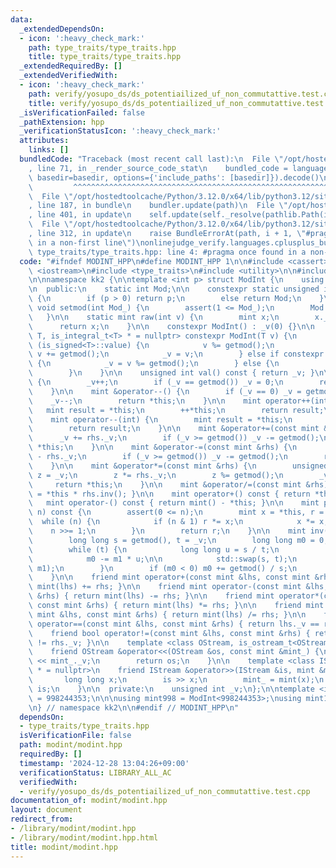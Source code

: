```yaml
---
data:
  _extendedDependsOn:
  - icon: ':heavy_check_mark:'
    path: type_traits/type_traits.hpp
    title: type_traits/type_traits.hpp
  _extendedRequiredBy: []
  _extendedVerifiedWith:
  - icon: ':heavy_check_mark:'
    path: verify/yosupo_ds/ds_potentiailized_uf_non_commutattive.test.cpp
    title: verify/yosupo_ds/ds_potentiailized_uf_non_commutattive.test.cpp
  _isVerificationFailed: false
  _pathExtension: hpp
  _verificationStatusIcon: ':heavy_check_mark:'
  attributes:
    links: []
  bundledCode: "Traceback (most recent call last):\n  File \"/opt/hostedtoolcache/Python/3.12.0/x64/lib/python3.12/site-packages/onlinejudge_verify/documentation/build.py\"\
    , line 71, in _render_source_code_stat\n    bundled_code = language.bundle(stat.path,\
    \ basedir=basedir, options={'include_paths': [basedir]}).decode()\n          \
    \         ^^^^^^^^^^^^^^^^^^^^^^^^^^^^^^^^^^^^^^^^^^^^^^^^^^^^^^^^^^^^^^^^^^^^^^^^^^^^^^^^^\n\
    \  File \"/opt/hostedtoolcache/Python/3.12.0/x64/lib/python3.12/site-packages/onlinejudge_verify/languages/cplusplus.py\"\
    , line 187, in bundle\n    bundler.update(path)\n  File \"/opt/hostedtoolcache/Python/3.12.0/x64/lib/python3.12/site-packages/onlinejudge_verify/languages/cplusplus_bundle.py\"\
    , line 401, in update\n    self.update(self._resolve(pathlib.Path(included), included_from=path))\n\
    \  File \"/opt/hostedtoolcache/Python/3.12.0/x64/lib/python3.12/site-packages/onlinejudge_verify/languages/cplusplus_bundle.py\"\
    , line 312, in update\n    raise BundleErrorAt(path, i + 1, \"#pragma once found\
    \ in a non-first line\")\nonlinejudge_verify.languages.cplusplus_bundle.BundleErrorAt:\
    \ type_traits/type_traits.hpp: line 4: #pragma once found in a non-first line\n"
  code: "#ifndef MODINT_HPP\n#define MODINT_HPP 1\n\n#include <cassert>\n#include\
    \ <iostream>\n#include <type_traits>\n#include <utility>\n\n#include \"../type_traits/type_traits.hpp\"\
    \n\nnamespace kk2 {\n\ntemplate <int p> struct ModInt {\n    using mint = ModInt;\n\
    \n  public:\n    static int Mod;\n\n    constexpr static unsigned int getmod()\
    \ {\n        if (p > 0) return p;\n        else return Mod;\n    }\n\n    static\
    \ void setmod(int Mod_) {\n        assert(1 <= Mod_);\n        Mod = Mod_;\n \
    \   }\n\n    static mint raw(int v) {\n        mint x;\n        x._v = v;\n  \
    \      return x;\n    }\n\n    constexpr ModInt() : _v(0) {}\n\n    template <class\
    \ T, is_integral_t<T> * = nullptr> constexpr ModInt(T v) {\n        if constexpr\
    \ (is_signed<T>::value) {\n            v %= getmod();\n            if (v < 0)\
    \ v += getmod();\n            _v = v;\n        } else if constexpr (is_unsigned<T>::value)\
    \ {\n            _v = v %= getmod();\n        } else {\n            ModInt();\n\
    \        }\n    }\n\n    unsigned int val() const { return _v; }\n\n    mint &operator++()\
    \ {\n        _v++;\n        if (_v == getmod()) _v = 0;\n        return *this;\n\
    \    }\n\n    mint &operator--() {\n        if (_v == 0) _v = getmod();\n    \
    \    _v--;\n        return *this;\n    }\n\n    mint operator++(int) {\n     \
    \   mint result = *this;\n        ++*this;\n        return result;\n    }\n\n\
    \    mint operator--(int) {\n        mint result = *this;\n        --*this;\n\
    \        return result;\n    }\n\n    mint &operator+=(const mint &rhs) {\n  \
    \      _v += rhs._v;\n        if (_v >= getmod()) _v -= getmod();\n        return\
    \ *this;\n    }\n\n    mint &operator-=(const mint &rhs) {\n        _v += getmod()\
    \ - rhs._v;\n        if (_v >= getmod()) _v -= getmod();\n        return *this;\n\
    \    }\n\n    mint &operator*=(const mint &rhs) {\n        unsigned long long\
    \ z = _v;\n        z *= rhs._v;\n        z %= getmod();\n        _v = z;\n   \
    \     return *this;\n    }\n\n    mint &operator/=(const mint &rhs) { return *this\
    \ = *this * rhs.inv(); }\n\n    mint operator+() const { return *this; }\n\n \
    \   mint operator-() const { return mint() - *this; }\n\n    mint pow(long long\
    \ n) const {\n        assert(0 <= n);\n        mint x = *this, r = 1;\n      \
    \  while (n) {\n            if (n & 1) r *= x;\n            x *= x;\n        \
    \    n >>= 1;\n        }\n        return r;\n    }\n\n    mint inv() const {\n\
    \        long long s = getmod(), t = _v;\n        long long m0 = 0, m1 = 1;\n\n\
    \        while (t) {\n            long long u = s / t;\n            s -= t * u;\n\
    \            m0 -= m1 * u;\n\n            std::swap(s, t);\n            std::swap(m0,\
    \ m1);\n        }\n        if (m0 < 0) m0 += getmod() / s;\n        return m0;\n\
    \    }\n\n    friend mint operator+(const mint &lhs, const mint &rhs) { return\
    \ mint(lhs) += rhs; }\n\n    friend mint operator-(const mint &lhs, const mint\
    \ &rhs) { return mint(lhs) -= rhs; }\n\n    friend mint operator*(const mint &lhs,\
    \ const mint &rhs) { return mint(lhs) *= rhs; }\n\n    friend mint operator/(const\
    \ mint &lhs, const mint &rhs) { return mint(lhs) /= rhs; }\n\n    friend bool\
    \ operator==(const mint &lhs, const mint &rhs) { return lhs._v == rhs._v; }\n\n\
    \    friend bool operator!=(const mint &lhs, const mint &rhs) { return lhs._v\
    \ != rhs._v; }\n\n    template <class OStream, is_ostream_t<OStream> * = nullptr>\n\
    \    friend OStream &operator<<(OStream &os, const mint &mint_) {\n        os\
    \ << mint_._v;\n        return os;\n    }\n\n    template <class IStream, is_istream_t<IStream>\
    \ * = nullptr>\n    friend IStream &operator>>(IStream &is, mint &mint_) {\n \
    \       long long x;\n        is >> x;\n        mint_ = mint(x);\n        return\
    \ is;\n    }\n\n  private:\n    unsigned int _v;\n};\n\ntemplate <int p> int ModInt<p>::Mod\
    \ = 998244353;\n\n\nusing mint998 = ModInt<998244353>;\nusing mint107 = ModInt<1000000007>;\n\
    \n} // namespace kk2\n\n#endif // MODINT_HPP\n"
  dependsOn:
  - type_traits/type_traits.hpp
  isVerificationFile: false
  path: modint/modint.hpp
  requiredBy: []
  timestamp: '2024-12-28 13:04:26+09:00'
  verificationStatus: LIBRARY_ALL_AC
  verifiedWith:
  - verify/yosupo_ds/ds_potentiailized_uf_non_commutattive.test.cpp
documentation_of: modint/modint.hpp
layout: document
redirect_from:
- /library/modint/modint.hpp
- /library/modint/modint.hpp.html
title: modint/modint.hpp
---
```

